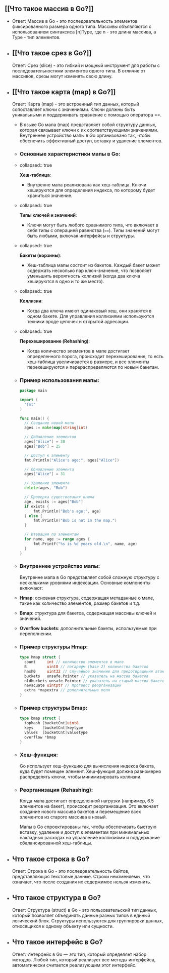 ## [[Что такое массив в Go?]]
- Ответ: Массив в Go - это последовательность элементов фиксированного размера одного типа. Массивы объявляются с использованием синтаксиса [n]Type, где n - это длина массива, а Type - тип элементов.
- ## [[Что такое срез в Go?]]
  Ответ: Срез (slice) - это гибкий и мощный инструмент для работы с последовательностями элементов одного типа. В отличие от массивов, срезы могут изменять свою длину.
- ## [[Что такое карта (map) в Go?]] 
  Ответ: Карта (map) - это встроенный тип данных, который сопоставляет ключи с значениями. Ключи должны быть уникальными и поддерживать сравнение с помощью оператора ==.
	- В языке Go мапа (map) представляет собой структуру данных, которая связывает ключи с их соответствующими значениями. Внутреннее устройство мапы в Go организовано так, чтобы обеспечить эффективный доступ, вставку и удаление элементов.
	- ### Основные характеристики мапы в Go:
	- collapsed:: true
	  
	  **Хеш-таблица**:
		- Внутренне мапа реализована как хеш-таблица. Ключи хешируются для определения индекса, по которому будет храниться значение.
	- collapsed:: true
	  
	  **Типы ключей и значений**:
		- Ключи могут быть любого сравнимого типа, что включает в себя типы с операцией равенства (`==`). Типы значений могут быть любыми, включая интерфейсы и структуры.
	- collapsed:: true
	  
	  **Бакеты (корзины)**:
		- Хеш-таблица мапы состоит из бакетов. Каждый бакет может содержать несколько пар ключ-значение, что позволяет уменьшить вероятность коллизий (когда два ключа хешируются в одно и то же место).
	- collapsed:: true
	  
	  **Коллизии**:
		- Когда два ключа имеют одинаковый хеш, они хранятся в одном бакете. Для управления коллизиями используются техники вроде цепочек и открытой адресации.
	- collapsed:: true
	  
	  **Перехеширование (Rehashing)**:
		- Когда количество элементов в мапе достигает определенного порога, происходит перехеширование, то есть хеш-таблица увеличивается в размере, и все элементы перехешируются и перераспределяются по новым бакетам.
	- ### Пример использования мапы:
	  
	  ```go
	  package main
	  
	  import (
	    "fmt"
	  )
	  
	  func main() {
	    // Создание новой мапы
	    ages := make(map[string]int)
	  
	    // Добавление элементов
	    ages["Alice"] = 30
	    ages["Bob"] = 25
	  
	    // Доступ к элементу
	    fmt.Println("Alice's age:", ages["Alice"])
	  
	    // Обновление элемента
	    ages["Alice"] = 31
	  
	    // Удаление элемента
	    delete(ages, "Bob")
	  
	    // Проверка существования ключа
	    age, exists := ages["Bob"]
	    if exists {
	        fmt.Println("Bob's age:", age)
	    } else {
	        fmt.Println("Bob is not in the map.")
	    }
	  
	    // Итерация по элементам
	    for name, age := range ages {
	        fmt.Printf("%s is %d years old.\n", name, age)
	    }
	  }
	  ```
	- ### Внутреннее устройство мапы:
	  
	  Внутренне мапа в Go представляет собой сложную структуру с несколькими уровнями индексации. Основные компоненты включают:
	- **Hmap**: основная структура, содержащая метаданные о мапе, такие как количество элементов, размер бакетов и т.д.
	- **Bmap**: структура для бакетов, содержащая массивы ключей и значений.
	- **Overflow buckets**: дополнительные бакеты, используемые при переполнении.
	- ### Пример структуры Hmap:
	  
	  ```go
	  type hmap struct {
	    count     int // количество элементов в мапе
	    B         uint8 // логарифм (base 2) количества бакетов
	    hash0     uint32 // случайное значение для предотвращения атак на хеш-таблицы
	    buckets   unsafe.Pointer // указатель на массив бакетов
	    oldbuckets unsafe.Pointer // указатель на старый массив бакетов при реорганизации
	    nevacuate uintptr // прогресс реорганизации
	    extra *mapextra // дополнительные поля
	  }
	  ```
	- ### Пример структуры Bmap:
	  
	  ```go
	  type bmap struct {
	    tophash [bucketCnt]uint8
	    keys    [bucketCnt]keytype
	    values  [bucketCnt]valuetype
	    overflow *bmap
	  }
	  ```
	- ### Хеш-функция:
	  
	  Go использует хеш-функцию для вычисления индекса бакета, куда будет помещен элемент. Хеш-функция должна равномерно распределять ключи, чтобы минимизировать коллизии.
	- ### Реорганизация (Rehashing):
	  
	  Когда мапа достигает определенной нагрузки (например, 6.5 элементов на бакет), происходит реорганизация. Это включает создание нового массива бакетов и перемещение всех элементов из старого массива в новый.
	  
	  Мапы в Go спроектированы так, чтобы обеспечивать быструю вставку, удаление и доступ к элементам при минимальных накладных расходах на управление коллизиями и поддержание сбалансированной хеш-таблицы.
- ## Что такое строка в Go?
  Ответ: Строка в Go - это последовательность байтов, представляющая текстовые данные. Строки неизменяемы, что означает, что после создания их содержимое нельзя изменить.
- ## Что такое структура в Go?
  Ответ: Структура (struct) в Go - это пользовательский тип данных, который позволяет объединять данные разных типов в единый логический блок. Структуры используются для группировки данных, относящихся к одному объекту или сущности.
- ## Что такое интерфейс в Go?
  Ответ: Интерфейс в Go — это тип, который определяет набор методов. Любой тип, который реализует все методы интерфейса, автоматически считается реализующим этот интерфейс.